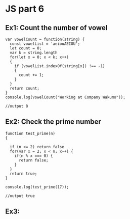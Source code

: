 # JS part 6

## Ex1: Count the number of vowel

```
var vowelCount = function(string) {
  const vowelList = 'aeiouAEIOU';
  let count = 0;
  var k = string.length
  for(let x = 0; x < k; x++)
  {
    if (vowelList.indexOf(string[x]) !== -1)
    {
      count += 1;
    }
  }
  return count;
}
console.log(vowelCount("Working at Company Wakumo"));

//output 8
```

## Ex2: Check the prime number

```
function test_prime(n)
{

  if (n <= 2) return false
  for(var x = 2; x < n; x++) {
    if(n % x === 0) {
      return false;
    }
  }
  return true;  
}

console.log(test_prime(17));

//output true
```

## Ex3: 
